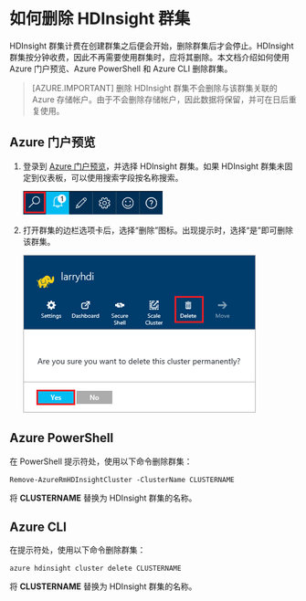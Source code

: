 <properties
    pageTitle="如何删除 HDInsight 群集 | Azure"
    description="删除 HDInsight 群集的各种方式的相关信息。"
    services="hdinsight"
    documentationcenter=""
    author="Blackmist"
    manager="jhubbard"
    editor="cgronlun" />
<tags
    ms.assetid="55f7838b-9786-47ff-96db-1b64437bd0bb"
    ms.service="hdinsight"
    ms.devlang="na"
    ms.topic="article"
    ms.tgt_pltfrm="na"
    ms.workload="big-data"
    ms.date="02/08/2017"
    wacn.date="03/24/2017"
    ms.author="larryfr" />

# 如何删除 HDInsight 群集

HDInsight 群集计费在创建群集之后便会开始，删除群集后才会停止。HDInsight 群集按分钟收费，因此不再需要使用群集时，应将其删除。本文档介绍如何使用 Azure 门户预览、Azure PowerShell 和 Azure CLI 删除群集。

> [AZURE.IMPORTANT]
删除 HDInsight 群集不会删除与该群集关联的 Azure 存储帐户。由于不会删除存储帐户，因此数据将保留，并可在日后重复使用。

## Azure 门户预览

1. 登录到 [Azure 门户预览](https://portal.azure.cn)，并选择 HDInsight 群集。如果 HDInsight 群集未固定到仪表板，可以使用搜索字段按名称搜索。
   
    ![门户搜索](./media/hdinsight-delete-cluster/navbar.png)  

2. 打开群集的边栏选项卡后，选择“删除”图标。出现提示时，选择“是”即可删除该群集。
   
    ![删除图标](./media/hdinsight-delete-cluster/deletecluster.png)  

## Azure PowerShell

在 PowerShell 提示符处，使用以下命令删除群集：

    Remove-AzureRmHDInsightCluster -ClusterName CLUSTERNAME

将 **CLUSTERNAME** 替换为 HDInsight 群集的名称。

## Azure CLI

在提示符处，使用以下命令删除群集：

    azure hdinsight cluster delete CLUSTERNAME

将 **CLUSTERNAME** 替换为 HDInsight 群集的名称。

<!---HONumber=Mooncake_0320_2017-->
<!--Update_Description: wording update-->